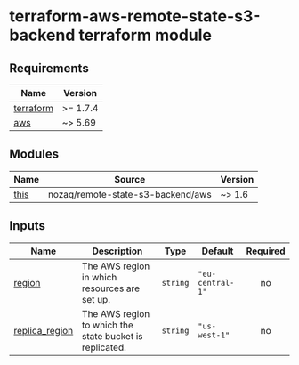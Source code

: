 # terraform-aws-remote-state-s3-backend terraform module

<!-- BEGIN_TF_DOCS -->

## Requirements

| Name                                                                     | Version  |
| ------------------------------------------------------------------------ | -------- |
| <a name="requirement_terraform"></a> [terraform](#requirement_terraform) | >= 1.7.4 |
| <a name="requirement_aws"></a> [aws](#requirement_aws)                   | ~> 5.69  |

## Modules

| Name                                            | Source                            | Version |
| ----------------------------------------------- | --------------------------------- | ------- |
| <a name="module_this"></a> [this](#module_this) | nozaq/remote-state-s3-backend/aws | ~> 1.6  |

## Inputs

| Name                                                                        | Description                                             | Type     | Default          | Required |
| --------------------------------------------------------------------------- | ------------------------------------------------------- | -------- | ---------------- | :------: |
| <a name="input_region"></a> [region](#input_region)                         | The AWS region in which resources are set up.           | `string` | `"eu-central-1"` |    no    |
| <a name="input_replica_region"></a> [replica_region](#input_replica_region) | The AWS region to which the state bucket is replicated. | `string` | `"us-west-1"`    |    no    |

<!-- END_TF_DOCS -->
